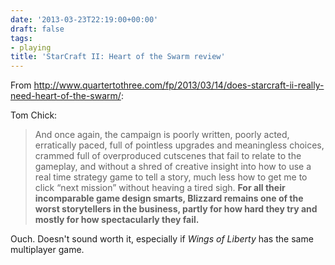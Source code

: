```yaml
---
date: '2013-03-23T22:19:00+00:00'
draft: false
tags:
- playing
title: 'StarCraft II: Heart of the Swarm review'
---
```


From http://www.quartertothree.com/fp/2013/03/14/does-starcraft-ii-really-need-heart-of-the-swarm/:

Tom Chick:

>And once again, the campaign is poorly written, poorly acted, erratically paced, full of pointless upgrades and meaningless choices, crammed full of overproduced cutscenes that fail to relate to the gameplay, and without a shred of creative insight into how to use a real time strategy game to tell a story, much less how to get me to click “next mission” without heaving a tired sigh. **For all their incomparable game design smarts, Blizzard remains one of the worst storytellers in the business, partly for how hard they try and mostly for how spectacularly they fail.**

Ouch. Doesn't sound worth it, especially if *Wings of Liberty* has the same multiplayer game.
